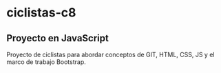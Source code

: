 # ciclistas-c8
## Proyecto en JavaScript
Proyecto de ciclistas para abordar conceptos de GIT, HTML, CSS, JS y el marco de trabajo Bootstrap.
